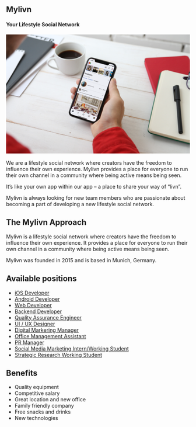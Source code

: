 
## Mylivn
#### Your Lifestyle Social Network

![](assets/mockup_with_hand.png)

We are a lifestyle social network where creators have the freedom to influence their own experience. Mylivn provides a place for everyone to run their own channel in a community where being active means being seen. 

It’s like your own app within our app – a place to share your way of “livn”. 

Mylivn is always looking for new team members who are passionate about becoming a part of developing a new lifestyle social network.

## The Mylivn Approach 

Mylivn is a lifestyle social network where creators have the freedom to influence their own experience. It provides a place for everyone to run their own channel in a community where being active means being seen.

Mylivn was founded in 2015 and is based in Munich, Germany.

## Available positions 

- [iOS Developer](ios-developer.md)
- [Android Developer](android-developer.md)
- [Web Developer](web-developer.md)
- [Backend Developer](backend-developer.md)
- [Quality Assurance Engineer](quality-assurance.md)
- [UI / UX Designer](ui-ux-designer.md)
- [Digital Markering Manager](digital-marketing-manager.md)
- [Office Management Assistant](office-management-assistant.md)
- [PR Manager](pr-manager.md)
- [Social Media Marketing Intern/Working Student](social-media-marketing-intern.md)
- [Strategic Research Working Student](strategic-research-student.md)

## Benefits

- Quality equipment
- Competitive salary
- Great location and new office
- Family friendly company
- Free snacks and drinks
- New technologies